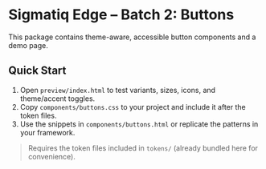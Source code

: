 # Sigmatiq Edge – Batch 2: Buttons

This package contains theme-aware, accessible button components and a demo page.

## Quick Start
1. Open `preview/index.html` to test variants, sizes, icons, and theme/accent toggles.
2. Copy `components/buttons.css` to your project and include it after the token files.
3. Use the snippets in `components/buttons.html` or replicate the patterns in your framework.

> Requires the token files included in `tokens/` (already bundled here for convenience).